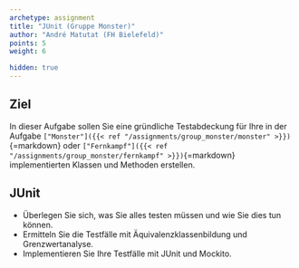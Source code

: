 ```yaml
---
archetype: assignment
title: "JUnit (Gruppe Monster)"
author: "André Matutat (FH Bielefeld)"
points: 5
weight: 6

hidden: true
---
```


## Ziel

In dieser Aufgabe sollen Sie eine gründliche Testabdeckung für Ihre in der Aufgabe
`["Monster"]({{< ref "/assignments/group_monster/monster" >}})`{=markdown} oder
`["Fernkampf"]({{< ref "/assignments/group_monster/fernkampf" >}})`{=markdown}
implementierten Klassen und Methoden erstellen.

## JUnit

-   Überlegen Sie sich, was Sie alles testen müssen und wie Sie dies tun können.
-   Ermitteln Sie die Testfälle mit Äquivalenzklassenbildung und Grenzwertanalyse.
-   Implementieren Sie Ihre Testfälle mit JUnit und Mockito.
